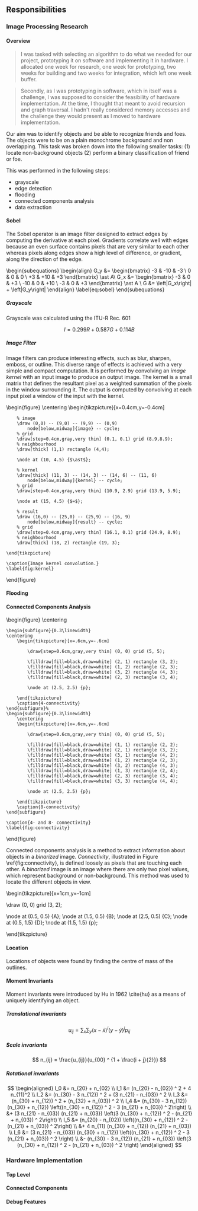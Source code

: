 Responsibilities
----------------

### Image Processing Research

#### Overview

>I was tasked with selecting an algorithm to do what we needed for our project,
prototyping it on software and implementing it in hardware.  I allocated one
week for research, one week for prototyping, two weeks for building and two
weeks for integration, which left one week buffer.

>Secondly, as I was prototyping in software, which in itself was a challenge, I
was supposed to consider the feasibility of hardware implementation.  At the
time, I thought that meant to avoid recursion and graph traversal.  I hadn't
really considered memory accesses and the challenge they would present as I
moved to hardware implementation.

Our aim was to identify objects and be able to recognize friends and foes.  The
objects were to be on a plain monochrome background and non overlapping.  This
task was broken down into the following smaller tasks: (1) locate non-background
objects (2) perform a binary classification of friend or foe.

This was performed in the following steps:

- grayscale
- edge detection
- flooding
- connected components analysis
- data extraction


#### Sobel

The Sobel operator is an image filter designed to extract edges by computing the
derivative at each pixel.  Gradients correlate well with edges because an even
surface contains pixels that are very similar to each other whereas pixels along
edges show a high level of difference, or gradient, along the direction of the
edge.

\begin{subequations}
\begin{align}
    G_y &=
        \begin{bmatrix}
            -3 & -10 & -3 \\
             0 &   0 &  0 \\
            +3 & +10 & +3
        \end{bmatrix}
        \ast A\\
    G_x &=
        \begin{bmatrix}
             -3 & 0 &  +3 \\
            -10 & 0 & +10 \\
             -3 & 0 &  +3
        \end{bmatrix}
        \ast A \\
    G &= \left|G_x\right| + \left|G_y\right|
\end{align}
\label{eq:sobel}
\end{subequations}

##### Grayscale

Grayscale was calculated using the ITU-R Rec. 601

$$ I = 0.299 R + 0.587 G + 0.114 B $$

##### Image Filter

Image filters can produce interesting effects, such as blur, sharpen, emboss, or
outline.  This diverse range of effects is achieved with a very simple and
compact computation.  It is performed by convolving an _image kernel_ with an
input image to produce an output image.  The kernel is a small matrix that
defines the resultant pixel as a weighted summation of the pixels in the window
surrounding it.  The output is computed by convolving at each input pixel a
window of the input with the kernel.

\begin{figure}
    \centering
    \begin{tikzpicture}[x=0.4cm,y=-0.4cm]

        % image
        \draw (0,0) -- (9,0) -- (9,9) -- (0,9)
            node[below,midway]{image} -- cycle;
        % grid
        \draw[step=0.4cm,gray,very thin] (0.1, 0.1) grid (8.9,8.9);
        % neighbourhood
        \draw[thick] (1,1) rectangle (4,4);

        \node at (10, 4.5) {$\ast$};

        % kernel
        \draw[thick] (11, 3) -- (14, 3) -- (14, 6) -- (11, 6)
            node[below,midway]{kernel} -- cycle;
        % grid
        \draw[step=0.4cm,gray,very thin] (10.9, 2.9) grid (13.9, 5.9);

        \node at (15, 4.5) {$=$};

        % result
        \draw (16,0) -- (25,0) -- (25,9) -- (16, 9)
            node[below,midway]{result} -- cycle;
        % grid
        \draw[step=0.4cm,gray,very thin] (16.1, 0.1) grid (24.9, 8.9);
        % neighbourhood
        \draw[thick] (18, 2) rectangle (19, 3);

    \end{tikzpicture}

    \caption{Image kernel convolution.}
    \label{fig:kernel}
\end{figure}


#### Flooding

#### Connected Components Analysis

\begin{figure}
    \centering

    \begin{subfigure}{0.3\linewidth}
    \centering
        \begin{tikzpicture}[x=.6cm,y=-.6cm]

            \draw[step=0.6cm,gray,very thin] (0, 0) grid (5, 5);

            \filldraw[fill=black,draw=white] (2, 1) rectangle (3, 2);
            \filldraw[fill=black,draw=white] (1, 2) rectangle (2, 3);
            \filldraw[fill=black,draw=white] (3, 2) rectangle (4, 3);
            \filldraw[fill=black,draw=white] (2, 3) rectangle (3, 4);

            \node at (2.5, 2.5) {p};

        \end{tikzpicture}
        \caption{4-connectivity}
    \end{subfigure}%
    \begin{subfigure}{0.3\linewidth}
        \centering
        \begin{tikzpicture}[x=.6cm,y=-.6cm]

            \draw[step=0.6cm,gray,very thin] (0, 0) grid (5, 5);

            \filldraw[fill=black,draw=white] (1, 1) rectangle (2, 2);
            \filldraw[fill=black,draw=white] (2, 1) rectangle (3, 2);
            \filldraw[fill=black,draw=white] (3, 1) rectangle (4, 2);
            \filldraw[fill=black,draw=white] (1, 2) rectangle (2, 3);
            \filldraw[fill=black,draw=white] (3, 2) rectangle (4, 3);
            \filldraw[fill=black,draw=white] (1, 3) rectangle (2, 4);
            \filldraw[fill=black,draw=white] (2, 3) rectangle (3, 4);
            \filldraw[fill=black,draw=white] (3, 3) rectangle (4, 4);

            \node at (2.5, 2.5) {p};

        \end{tikzpicture}
        \caption{8-connectivity}
    \end{subfigure}

    \caption{4- and 8- connectivity}
    \label{fig:connectivity}
\end{figure}

Connected components analysis is a method to extract information about objects
in a _binarized_ image.  _Connectivity_, illustrated in Figure
\ref{fig:connectivity}, is defined loosely as pixels that are touching each
other.  A _binarized_ image is an image where there are only two pixel values,
which represent background or non-background.  This method was used to locate
the different objects in view.


\begin{tikzpicture}[x=1cm,y=-1cm]

\draw (0, 0) grid (3, 2);

\node at (0.5, 0.5) {A};
\node at (1.5, 0.5) {B};
\node at (2.5, 0.5) {C};
\node at (0.5, 1.5) {D};
\node at (1.5, 1.5) {p};

\end{tikzpicture}

#### Location

Locations of objects were found by finding the centre of mass of the outlines.

#### Moment Invariants

Moment invariants were introduced by Hu in 1962 \cite{hu} as a means of uniquely
identifying an object.

##### Translational invariants

$$
u_{ij} = \sum_x \sum_y (x - \bar{x}) ^ i (y - \bar{y}) ^ j p_{ij}
$$

##### Scale invariants
$$
n_{ij} = \frac{u_{ij}}{u_{00} ^ {1 + \frac{i + j}{2}}}
$$

##### Rotational invariants

$$
\begin{aligned}
I_0 &= n_{20} + n_{02} \\
I_1 &= (n_{20} - n_{02}) ^ 2 + 4 n_{11}^2 \\
I_2 &= (n_{30} - 3 n_{12}) ^ 2 + (3 n_{21} - n_{03}) ^ 2 \\
I_3 &= (n_{30} + n_{12}) ^ 2 + (n_{32} + n_{03}) ^ 2 \\
I_4 &= (n_{30} - 3 n_{12}) (n_{30} + n_{12})
        \left((n_{30} + n_{12}) ^ 2 - 3 (n_{21} + n_{03}) ^ 2\right) \\
        &+ (3 n_{21} - n_{03}) (n_{21} + n_{03})
        \left(3 (n_{30} + n_{12}) ^ 2 - (n_{21} + n_{03}) ^ 2\right) \\
I_5 &= (n_{20} - n_{02})
        \left((n_{30} + n_{12}) ^ 2 - (n_{21} + n_{03}) ^ 2\right) \\
        &+ 4 n_{11} (n_{30} + n_{12}) (n_{21} + n_{03}) \\
I_6 &= (3 n_{21} - n_{03}) (n_{30} + n_{12})
        \left((n_{30} + n_{12}) ^ 2 - 3 (n_{21} + n_{03}) ^ 2 \right) \\
        &- (n_{30} - 3 n_{12}) (n_{21} + n_{03})
        \left(3 (n_{30} + n_{12}) ^ 2 - (n_{21} + n_{03}) ^ 2 \right)
\end{aligned}
$$



### Hardware Implementation

#### Top Level
<!--
BD
-->

#### Connected Components

#### Debug Features

<!--
Diagram with mux and color table ROM.
-->
